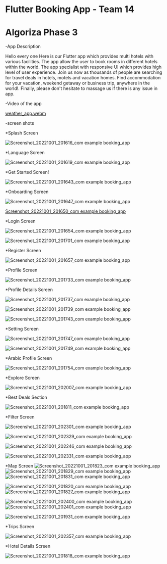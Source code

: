# Flutter Booking App - Team 14
# Algoriza Phase 3

-App Description

Hello every one
Here is our Flutter app which provides multi hotels with various facilities. The app allow the user to book rooms in different hotels within the world. The app specialist with responsive UI which provides high level of user experience. Join us now as thousands of people are searching for travel deals in hotels, motels and vacation homes.  Find accommodation for your vacation, weekend getaway or business trip, anywhere in the world!. Finally, please don't hesitate to massage us if there is any issue in app.

-Video of the app

[weather_app.webm](https://user-images.githubusercontent.com/70426380/189499344-7d19b49d-61cb-430d-8c8d-db01cc2261f8.webm)

-screen shots

*Splash Screen

![Screenshot_20221001_201616_com example booking_app](https://user-images.githubusercontent.com/70426380/193423303-3ffd41fe-d56c-457d-8c2c-4f08ac315f5b.jpg)

*Language Screen

![Screenshot_20221001_201619_com example booking_app](https://user-images.githubusercontent.com/70426380/193423311-aaa74540-7c0b-498a-8e25-5ead044c7920.jpg)

*Get Started Screen!

![Screenshot_20221001_201643_com example booking_app](https://user-images.githubusercontent.com/70426380/193423340-c9012e18-0b60-460c-b366-e29762d8b28d.jpg)

*Onboarding Screen

![Screenshot_20221001_201647_com example booking_app](https://user-images.githubusercontent.com/70426380/193423317-7df85ff0-fda1-47fe-94ed-71c20c009918.jpg)

[Screenshot_20221001_201650_com example booking_app](https://user-images.githubusercontent.com/70426380/193423321-abee4fb2-9889-4efd-9a85-9b05e3ef956a.jpg)

*Login Screen

![Screenshot_20221001_201654_com example booking_app](https://user-images.githubusercontent.com/70426380/193423343-bf64cafe-be88-4010-8e27-d924085962b7.jpg)

![Screenshot_20221001_201701_com example booking_app](https://user-images.githubusercontent.com/70426380/193423347-a71b140f-0bc9-47d5-9604-7f5425dcfe4e.jpg)

*Register Screen

![Screenshot_20221001_201657_com example booking_app](https://user-images.githubusercontent.com/70426380/193423352-5a85d1e9-0e2a-48da-a512-6052febefdaf.jpg)

*Profile Screen

![Screenshot_20221001_201733_com example booking_app](https://user-images.githubusercontent.com/70426380/193423377-37c3a52a-4b72-4bcc-b29c-f1ec29658e08.jpg)

*Profile Details Screen

![Screenshot_20221001_201737_com example booking_app](https://user-images.githubusercontent.com/70426380/193423392-d12a3948-91be-4bed-b41f-cbf3cd79f311.jpg)

![Screenshot_20221001_201739_com example booking_app](https://user-images.githubusercontent.com/70426380/193423394-a22a163a-09ef-4d1b-9d59-bf586dae9c74.jpg)

![Screenshot_20221001_201743_com example booking_app](https://user-images.githubusercontent.com/70426380/193423395-d157d352-1307-4c7b-9e51-f76d081e00d8.jpg)

*Setting Screen

![Screenshot_20221001_201747_com example booking_app](https://user-images.githubusercontent.com/70426380/193423365-fc3bbae0-53ec-47fa-b049-bc8fed160036.jpg)

![Screenshot_20221001_201749_com example booking_app](https://user-images.githubusercontent.com/70426380/193423409-d1cc9e33-aac3-4558-983c-6b4dea5e4a93.jpg)

*Arabic Profile Screen

![Screenshot_20221001_201754_com example booking_app](https://user-images.githubusercontent.com/70426380/193423421-b67b7cfb-e2bc-4d45-97a4-5799692b0a18.jpg)

*Explore Screen

![Screenshot_20221001_202007_com example booking_app](https://user-images.githubusercontent.com/70426380/193423539-4738c8ad-cebd-4fe6-8c26-ca257fb46096.jpg)

*Best Deals Section

![Screenshot_20221001_201811_com example booking_app](https://user-images.githubusercontent.com/70426380/193423444-174fce4f-9929-4ac1-9e2e-a15e5590ec68.jpg)

*Filter Screen

![Screenshot_20221001_202301_com example booking_app](https://user-images.githubusercontent.com/70426380/193423478-5fad313e-ca03-435a-8007-6b84cd6f4e36.jpg)

![Screenshot_20221001_202329_com example booking_app](https://user-images.githubusercontent.com/70426380/193423480-e2e16815-268d-4860-b8df-f1ae6fcfccc6.jpg)

![Screenshot_20221001_202246_com example booking_app](https://user-images.githubusercontent.com/70426380/193423476-f09b6807-cd87-4510-ac6d-3b8f45a336df.jpg)

![Screenshot_20221001_202331_com example booking_app](https://user-images.githubusercontent.com/70426380/193423482-41353dff-a3b3-4e2e-97b3-0f9df5a1e442.jpg)

*Map Screen
![Screenshot_20221001_201823_com example booking_app](https://user-images.githubusercontent.com/70426380/193423563-418dcbe2-02c7-493c-b301-48f0ef54b1aa.jpg)![Screenshot_20221001_201829_com example booking_app](https://user-images.githubusercontent.com/70426380/193423568-1e987e7e-c12c-4bc4-9efa-fbfa70e6b448.jpg)
![Screenshot_20221001_201831_com example booking_app](https://user-images.githubusercontent.com/70426380/193423569-bceb061f-3b22-4d74-8071-30e84485699a.jpg)

![Screenshot_20221001_201820_com example booking_app](https://user-images.githubusercontent.com/70426380/193423561-4d01abc7-b06c-40f6-9047-158318160632.jpg)![Screenshot_20221001_201827_com example booking_app](https://user-images.githubusercontent.com/70426380/193423564-567c026e-1c6d-4d7a-b2cd-b93871d5417d.jpg)

![Screenshot_20221001_202400_com example booking_app](https://user-images.githubusercontent.com/70426380/193423517-9a6372f8-b0bd-43bf-9313-bc9062d01944.jpg)
![Screenshot_20221001_202401_com example booking_app](https://user-images.githubusercontent.com/70426380/193423520-5c7ff0b7-69b7-4ad4-bdea-175ebac9db92.jpg)


![Screenshot_20221001_201931_com example booking_app](https://user-images.githubusercontent.com/70426380/193423497-8402dd63-1f9d-4c8b-acbf-c78130a84774.jpg)

*Trips Screen

![Screenshot_20221001_202357_com example booking_app](https://user-images.githubusercontent.com/70426380/193423512-ed552ed7-8eb0-43d5-873b-3da63fb07c0b.jpg)

*Hotel Details Screen

![Screenshot_20221001_201818_com example booking_app](https://user-images.githubusercontent.com/70426380/193423558-44579e99-1836-4112-88d0-0ec5d625e6e0.jpg)



